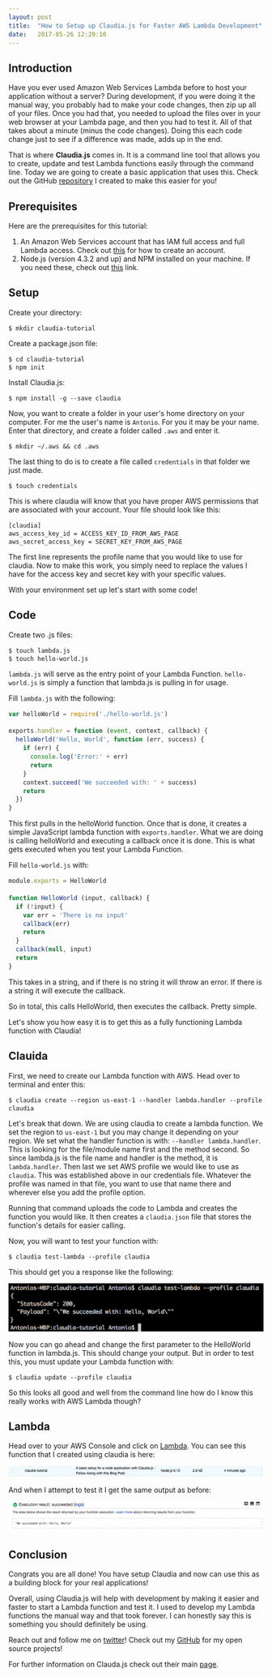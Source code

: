 ```yaml
---
layout: post
title:  "How to Setup up Claudia.js for Faster AWS Lambda Development"
date:   2017-05-26 12:20:10 
---
```



## Introduction

Have you ever used Amazon Web Services Lambda before to host your application without a server? During development, if you were doing it the manual way, you probably had to make your code changes, then zip up all of your files.  Once you had that, you needed to upload the files over in your web browser at your Lambda page, and then you had to test it.  All of that takes about a minute (minus the code changes).  Doing this each code change just to see if a difference was made, adds up in the end.  

That is where **Claudia.js** comes in.  It is a command line tool that allows you to create, update and test Lambda functions easily through the command line.  Today we are going to create a basic application that uses this.  Check out the GitHub [repository][claudiaTut] I created to make this easier for you!

## Prerequisites

Here are the prerequisites for this tutorial:

1. An Amazon Web Services account that has IAM full access and full Lambda access.  Check out [this][awsSignUp] for how to create an account.
2. Node.js (version 4.3.2 and up) and NPM installed on your machine.  If you need these, check out [this][nodeInstall] link.
 
## Setup

Create your directory:

```
$ mkdir claudia-tutorial
```

Create a package.json file:

```
$ cd claudia-tutorial
$ npm init
```

Install Claudia.js:

```
$ npm install -g --save claudia
```

Now, you want to create a folder in your user's home directory on your computer.  For me the user's name is `Antonio`.  For you it may be your name.  Enter that directory, and create a folder called `.aws` and enter it.

```
$ mkdir ~/.aws && cd .aws
```

The last thing to do is to create a file called `credentials` in that folder we just made.  

```
$ touch credentials
```

This is where claudia will know that you have proper AWS permissions that are associated with your account.  Your file should look like this:

```
[claudia]
aws_access_key_id = ACCESS_KEY_ID_FROM_AWS_PAGE
aws_secret_access_key = SECRET_KEY_FROM_AWS_PAGE
```

The first line represents the profile name that you would like to use for claudia.  Now to make this work, you simply need to replace the values I have for the access key and secret key with your specific values.

With your environment set up let's start with some code!

## Code

Create two .js files:

```
$ touch lambda.js
$ touch hello-world.js
```

`lambda.js` will serve as the entry point of your Lambda Function.  `hello-world.js` is simply a function that lambda.js is pulling in for usage.

Fill `lambda.js` with the following:

```js
var helloWorld = require('./hello-world.js')

exports.handler = function (event, context, callback) {
  helloWorld('Hello, World', function (err, success) {
    if (err) {
      console.log('Error:' + err)
      return
    }
    context.succeed('We succeeded with: ' + success)
    return
  })
}
```

This first pulls in the helloWorld function.  Once that is done, it creates a simple JavaScript lambda function with `exports.handler`.  What we are doing is calling helloWorld and executing a callback once it is done.  This is what gets executed when you test your Lambda Function.

Fill `hello-world.js` with:

```js
module.exports = HelloWorld

function HelloWorld (input, callback) {
  if (!input) {
    var err = 'There is no input'
    callback(err)
    return
  }
  callback(null, input)
  return
}
```

This takes in a string, and if there is no string it will throw an error.  If there is a string it will execute the callback.

So in total, this calls HelloWorld, then executes the callback. Pretty simple.

Let's show you how easy it is to get this as a fully functioning Lambda function with Claudia!

## Clauida

First, we need to create our Lambda function with AWS.  Head over to terminal and enter this:

```
$ claudia create --region us-east-1 --handler lambda.handler --profile claudia
```

Let's break that down.  We are using claudia to create a lambda function.  We set the region to `us-east-1` but you may change it depending on your region.  We set what the handler function is with: `--handler lambda.handler`.  This is looking for the file/module name first and the method second.  So since lambda.js is the file name and handler is the method, it is `lambda.handler`.  Then last we set AWS profile we would like to use as `claudia`.  This was established above in our credentials file.  Whatever the profile was named in that file, you want to use that name there and wherever else you add the profile option.

Running that command uploads the code to Lambda and creates the function you would like.  It then creates a `claudia.json` file that stores the function's details for easier calling.

Now, you will want to test your function with:

```
$ claudia test-lambda --profile claudia
```

This should get you a response like the following:

![TestOutputImg](/assets/claudia-tutorial/CLSuccess.png)

Now you can go ahead and change the first parameter to the HelloWorld function in lambda.js.  This should change your output.  But in order to test this, you must update your Lambda function with:

```
$ claudia update --profile claudia
```

So this looks all good and well from the command line how do I know this really works with AWS Lambda though?

## Lambda

Head over to your AWS Console and click on [Lambda][lambdaLink].  You can see this function that I created using claudia is here:

![LambdaFunctionImg](/assets/claudia-tutorial/LambdaFunction.png)

And when I attempt to test it I get the same output as before:

![LambdaOutputImg](/assets/claudia-tutorial/LambdaSuccess.png)

## Conclusion

Congrats you are all done! You have setup Claudia and now can use this as a building block for your real applications!

Overall, using Claudia.js will help with development by making it easier and faster to start a Lambda function and test it.  I used to develop my Lambda functions the manual way and that took forever. I can honestly say this is something you should definitely be using.

Reach out and follow me on [twitter][twitter]!  Check out my [GitHub][github] for my open source projects!

For further information on Clauda.js check out their main [page][claudiaHome].

[github]: https://github.com/acucciniello
[twitter]: https://twitter.com/antocucciniello
[claudiaTut]: https://github.com/acucciniello/claudia-tutorial
[claudiaHome]: https://claudiajs.com/
[awsSignUp]: http://docs.aws.amazon.com/AmazonSimpleDB/latest/DeveloperGuide/AboutAWSAccounts.html
[nodeInstall]: https://docs.npmjs.com/getting-started/installing-node
[lambdaLink]: https://aws.amazon.com/lambda/


